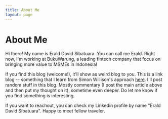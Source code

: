 ```yaml
---
title: About Me
layout: page
---
```


# About Me

Hi there! My name is Erald David Sibatuara. You can call me Erald.
Right now, I'm working at BukuWarung, a leading fintech company that focus on bringing more value to MSMEs in Indonesia!

If you find this blog (welcome!), it'll show as weird blog to you. This is a link blog -- something that I learn from Simon Willison's approach [here](https://simonwillison.net/2024/Dec/22/link-blog/). I'll post random stuff in this blog. Mostly commentary (I post the main article above and then put my thought on it), sometime even deeper. Do let me know if you find something is interesting.

If you want to reachout, you can check my Linkedin profile by name "Erald David Sibatuara". Happy to meet fellow traveler.
